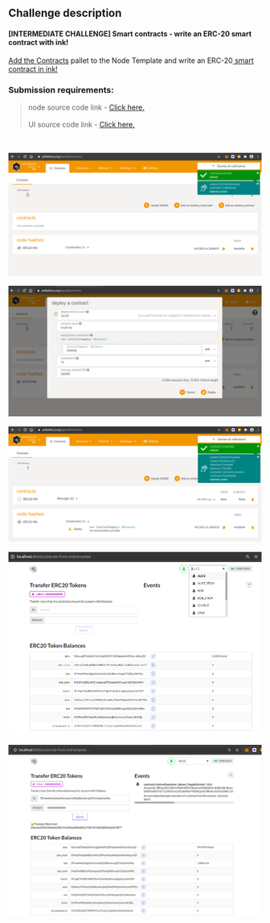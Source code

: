 ## Challenge description
#### [INTERMEDIATE CHALLENGE] Smart contracts - write an ERC-20 smart contract with ink!
<a href="https://substrate.dev/docs/en/tutorials/add-contracts-pallet/">Add the Contracts</a> pallet to the Node Template and write an ERC-20<a href="https://substrate.dev/docs/en/tutorials/add-contracts-pallet/"> smart contract in ink!</a>
### Submission requirements:
 > node source code link - <a href="https://github.com/s5k0651/hello-world-by-polkadot/tree/master/ERC20-smart-contract-with-ink/substrate-node-template"> Click here.</a><br/><br/>
 > UI source code link - <a href="https://github.com/s5k0651/hello-world-by-polkadot/tree/master/ERC20-smart-contract-with-ink/substrate-front-end-template"> Click here.</a>

<br/><br/>![upload_wasm](upload_wasm.png)
<br/><br/>![deploy_contract](deploy_contract.png)
<br/><br/>![deploy_contract_0](deploy_contract_0.png)
<br/><br/>![fronend](fronend.png)
<br/><br/>![frontend_0](frontend_0.png)

